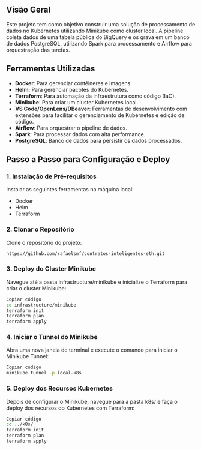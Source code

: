 
## Visão Geral

Este projeto tem como objetivo construir uma solução de processamento de dados no Kubernetes utilizando Minikube como cluster local. A pipeline coleta dados de uma tabela pública do BigQuery e os grava em um banco de dados PostgreSQL, utilizando Spark para processamento e Airflow para orquestração das tarefas.

## Ferramentas Utilizadas

- **Docker**: Para gerenciar contêineres e imagens.
- **Helm**: Para gerenciar pacotes do Kubernetes.
- **Terraform**: Para automação da infraestrutura como código (IaC).
- **Minikube**: Para criar um cluster Kubernetes local.
- **VS Code/OpenLens/DBeaver**: Ferramentas de desenvolvimento com extensões para facilitar o gerenciamento de Kubernetes e edição de código.
- **Airflow**: Para orquestrar o pipeline de dados.
- **Spark**: Para processar dados com alta performance.
- **PostgreSQL**: Banco de dados para persistir os dados processados.

## Passo a Passo para Configuração e Deploy

### 1. Instalação de Pré-requisitos

Instalar as seguintes ferramentas na máquina local:
- Docker
- Helm
- Terraform

### 2. Clonar o Repositório

Clone o repositório do projeto:
```bash
https://github.com/rafaelsmf/contratos-inteligentes-eth.git
```

### 3. Deploy do Cluster Minikube
Navegue até a pasta infrastructure/minikube e inicialize o Terraform para criar o cluster Minikube:

```bash
Copiar código
cd infrastructure/minikube
terraform init
terraform plan
terraform apply
```

### 4. Iniciar o Tunnel do Minikube
Abra uma nova janela de terminal e execute o comando para iniciar o Minikube Tunnel:

```bash
Copiar código
minikube tunnel -p local-k8s
```

### 5. Deploy dos Recursos Kubernetes
Depois de configurar o Minikube, navegue para a pasta k8s/ e faça o deploy dos recursos do Kubernetes com Terraform:

```bash
Copiar código
cd ../k8s/
terraform init
terraform plan
terraform apply
```